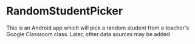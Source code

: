 # RandomStudentPicker

This is an Android app which will pick a random student from a teacher's Google Classroom class. Later, other data sources may be added
